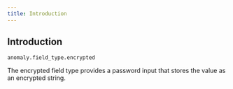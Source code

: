 ```yaml
---
title: Introduction
---
```


## Introduction

`anomaly.field_type.encrypted`

The encrypted field type provides a password input that stores the value as an encrypted string.